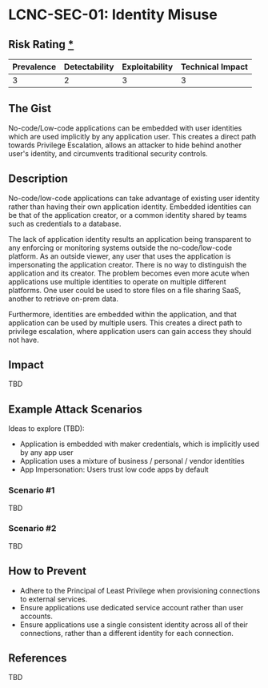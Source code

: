 # LCNC-SEC-01: Identity Misuse

## Risk Rating [*](https://owasp.org/www-project-top-ten/2017/Note_About_Risks)

| Prevalence | Detectability | Exploitability | Technical Impact |
| --- | --- | --- | --- |
| 3 | 2 | 3 | 3 |

## The Gist

No-code/Low-code applications can be embedded with user identities which are used implicitly by any application user. 
This creates a direct path towards Privilege Escalation, allows an attacker to hide behind another user's identity, and circumvents traditional security controls.

## Description

No-code/low-code applications can take advantage of existing user identity rather than having their own application identity.
Embedded identities can be that of the application creator, or a common identity shared by teams such as credentials to a database.

The lack of application identity results an application being transparent to any enforcing or monitoring systems outside the no-code/low-code platform.
As an outside viewer, any user that uses the application is impersonating the application creator.
There is no way to distinguish the application and its creator.
The problem becomes even more acute when applications use multiple identities to operate on multiple different platforms.
One user could be used to store files on a file sharing SaaS, another to retrieve on-prem data.

Furthermore, identities are embedded within the application, and that application can be used by multiple users.
This creates a direct path to privilege escalation, where application users can gain access they should not have.

## Impact

TBD

## Example Attack Scenarios

Ideas to explore (TBD):
- Application is embedded with maker credentials, which is implicitly used by any app user
- Application uses a mixture of business / personal / vendor identities
- App Impersonation: Users trust low code apps by default

### Scenario #1

TBD

### Scenario #2

TBD

## How to Prevent

- Adhere to the Principal of Least Privilege when provisioning connections to external services.
- Ensure applications use dedicated service account rather than user accounts.
- Ensure applications use a single consistent identity across all of their connections, rather than a different identity for each connection. 

## References

TBD